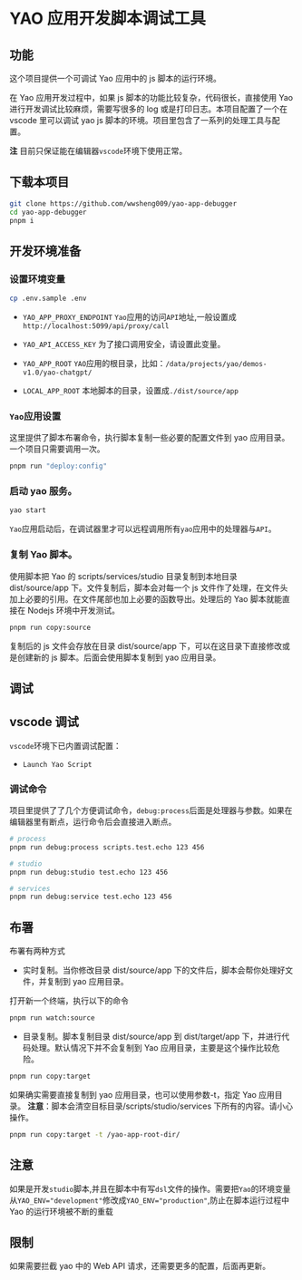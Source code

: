 # YAO 应用开发脚本调试工具

## 功能

这个项目提供一个可调试 Yao 应用中的 js 脚本的运行环境。

在 Yao 应用开发过程中，如果 js 脚本的功能比较复杂，代码很长，直接使用 Yao 进行开发调试比较麻烦，需要写很多的 log 或是打印日志。本项目配置了一个在 vscode 里可以调试 yao js 脚本的环境。项目里包含了一系列的处理工具与配置。

**注** 目前只保证能在编辑器`vscode`环境下使用正常。

## 下载本项目

```sh
git clone https://github.com/wwsheng009/yao-app-debugger
cd yao-app-debugger
pnpm i
```

## 开发环境准备

### 设置环境变量

```sh
cp .env.sample .env
```

- `YAO_APP_PROXY_ENDPOINT`
  `Yao`应用的访问`API`地址,一般设置成`http://localhost:5099/api/proxy/call`
- `YAO_API_ACCESS_KEY`
  为了接口调用安全，请设置此变量。

- `YAO_APP_ROOT`
  `YAO`应用的根目录，比如：`/data/projects/yao/demos-v1.0/yao-chatgpt/`

- `LOCAL_APP_ROOT`
  本地脚本的目录，设置成`./dist/source/app`

### `Yao`应用设置

这里提供了脚本布署命令，执行脚本复制一些必要的配置文件到 yao 应用目录。一个项目只需要调用一次。

```sh
pnpm run "deploy:config"
```

### 启动 yao 服务。

```sh
yao start
```

`Yao`应用启动后，在调试器里才可以远程调用所有`yao`应用中的处理器与`API`。

### 复制 Yao 脚本。

使用脚本把 Yao 的 scripts/services/studio 目录复制到本地目录 dist/source/app 下。文件复制后，脚本会对每一个 js 文件作了处理，在文件头加上必要的引用。在文件尾部也加上必要的函数导出。处理后的 Yao 脚本就能直接在 Nodejs 环境中开发测试。

```sh
pnpm run copy:source
```

复制后的 js 文件会存放在目录 dist/source/app 下，可以在这目录下直接修改或是创建新的 js 脚本。后面会使用脚本复制到 yao 应用目录。

## 调试

## vscode 调试

`vscode`环境下已内置调试配置：

- `Launch Yao Script`

### 调试命令

项目里提供了了几个方便调试命令，`debug:process`后面是处理器与参数。如果在编辑器里有断点，运行命令后会直接进入断点。

```sh
# process
pnpm run debug:process scripts.test.echo 123 456

# studio
pnpm run debug:studio test.echo 123 456

# services
pnpm run debug:service test.echo 123 456
```

## 布署

布署有两种方式

- 实时复制。当你修改目录 dist/source/app 下的文件后，脚本会帮你处理好文件，并复制到 yao 应用目录。

打开新一个终端，执行以下的命令

```sh
pnpm run watch:source
```

- 目录复制。脚本复制目录 dist/source/app 到 dist/target/app 下，并进行代码处理。默认情况下并不会复制到 Yao 应用目录，主要是这个操作比较危险。

```sh
pnpm run copy:target
```

如果确实需要直接复制到 yao 应用目录，也可以使用参数-t，指定 Yao 应用目录。
**注意**：脚本会清空目标目录/scripts/studio/services 下所有的内容。请小心操作。

```sh
pnpm run copy:target -t /yao-app-root-dir/
```

## 注意

如果是开发`studio`脚本,并且在脚本中有写`dsl`文件的操作。需要把`Yao`的环境变量从`YAO_ENV="development"`修改成`YAO_ENV="production"`,防止在脚本运行过程中 Yao 的运行环境被不断的重载

## 限制

如果需要拦截 yao 中的 Web API 请求，还需要更多的配置，后面再更新。
